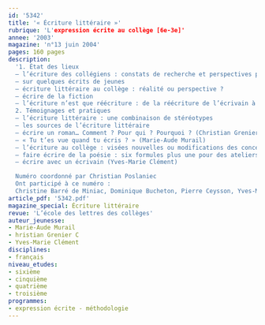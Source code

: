 ```yaml
---
id: '5342'
title: '« Écriture littéraire »'
rubrique: 'L'expression écrite au collège [6e-3e]'
annee: '2003'
magazine: 'n°13 juin 2004'
pages: 160 pages
description: 
  '1. État des lieux
  – l’écriture des collégiens : constats de recherche et perspectives pour l’enseignement
  – sur quelques écrits de jeunes
  – écriture littéraire au collège : réalité ou perspective ?
  – écrire de la fiction
  – l’écriture n’est que réécriture : de la réécriture de l’écrivain à la réécriture de l’élève
  2. Témoignages et pratiques
  – l’écriture littéraire : une combinaison de stéréotypes
  – les sources de l’écriture littéraire
  – écrire un roman… Comment ? Pour qui ? Pourquoi ? (Christian Grenier)
  – « Tu t’es vue quand tu écris ? » (Marie-Aude Murail)
  – l’écriture au collège : visées nouvelles ou modifications des conceptions du travail de l’écriture en classe  ?
  – faire écrire de la poésie : six formules plus une pour des ateliers d’écriture poétique
  – écrire avec un écrivain (Yves-Marie Clément)

  Numéro coordonné par Christian Poslaniec
  Ont participé à ce numéro :
  Christine Barré de Miniac, Dominique Bucheton, Pierre Ceysson, Yves-Marie Clément, Jean-Louis Dufays, Christian Grenier, Jean-François Halté, Bernadette Kervyn, Marlène Lebrun, Marie-Aude Murail, Sylvie Plane, Christian Poslaniec, Nicole Verdun'
article_pdf: '5342.pdf'
magazine_special: Écriture littéraire
revue: 'L’école des lettres des collèges'
auteur_jeunesse:
- Marie-Aude Murail
- hristian Grenier C
- Yves-Marie Clément
disciplines:
- français
niveau_etudes:
- sixième
- cinquième
- quatrième
- troisième
programmes:
- expression écrite - méthodologie
---
```

